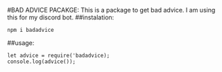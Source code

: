 #BAD ADVICE PACAKGE:
This is a package to get bad advice. I am using this for my discord bot.
##instalation:
```
npm i badadvice
```
##usage:
```
let advice = require('badadvice);
console.log(advice());
```